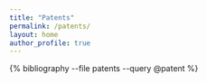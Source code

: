 ```yaml
---
title: "Patents"
permalink: /patents/
layout: home
author_profile: true
---
```



{% bibliography --file patents --query @patent %}

